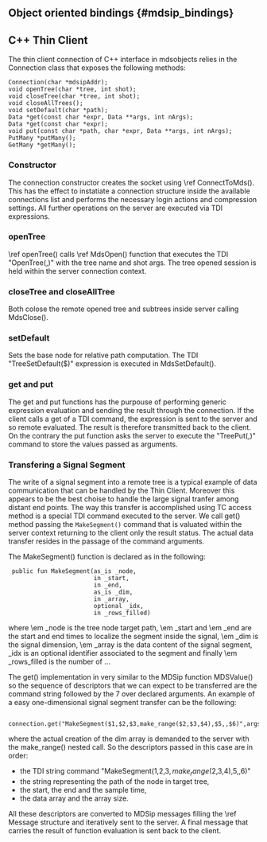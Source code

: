 Object oriented bindings {#mdsip_bindings}
------------------------

C++ Thin Client
---------------

The thin client connection of C++ interface in mdsobjects relies in the Connection 
class that exposes the following methods:

    Connection(char *mdsipAddr);                                            
    void openTree(char *tree, int shot);                                    
    void closeTree(char *tree, int shot);                                    
    void closeAllTrees();                                                    
    void setDefault(char *path);                                            
    Data *get(const char *expr, Data **args, int nArgs);                    
    Data *get(const char *expr);                                            
    void put(const char *path, char *expr, Data **args, int nArgs);         
    PutMany *putMany();                                                     
    GetMany *getMany();                                                     



 ### Constructor
 The connection constructor creates the socket using \ref ConnectToMds().
 This has the effect to instatiate a connection structure inside the available 
 connections list and performs the necessary login actions and compression settings.
 All further operations on the server are executed via TDI expressions.
 
 ### openTree
 \ref openTree() calls \ref MdsOpen() function that executes the TDI "OpenTree($,$)" with the
 tree name and shot args. The tree opened session is held within the server connection
 context.
 
 ### closeTree and closeAllTree
 Both colose the remote opened tree and subtrees inside server calling MdsClose().

 ### setDefault
 Sets the base node for relative path computation. The TDI "TreeSetDefault($)" expression
 is executed in MdsSetDefault().
 
 ### get and put
 The get and put functions has the purpouse of performing generic expression evaluation and
 sending the result through the connection. If the client calls a get of a TDI command, the
 expression is sent to the server and so remote evaluated. The result is therefore transmitted 
 back to the client. On the contrary the put function asks the server to execute the "TreePut($,$)" 
 command to store the values passed as arguments.



 ### Transfering a Signal Segment
 
 The write of a signal segment into a remote tree is a typical example of data 
 communication that can be handled by the Thin Client.
 Moreover this appears to be the best choise to handle the large signal tranfer 
 among distant end points.
 The way this transfer is accomplished using TC access method is a special TDI
 command executed to the server. We call get() method passing the `MakeSegment()` 
 command that is valuated within the server context returning to the client only
 the result status. The actual data transfer resides in the passage of the command
 arguments. 
 
 The MakeSegment() function is declared as in the following:
 
     public fun MakeSegment(as_is _node, 
                            in _start, 
                            in _end, 
                            as_is _dim, 
                            in _array, 
                            optional _idx, 
                            in _rows_filled)
    
 where \em _node is the tree node target path, \em _start and \em _end are the 
 start and end times to localize the segment inside the signal, \em _dim is the
 signal dimension, \em _array is the data content of the signal segment, _idx is
 an optional identifier associated to the segment and finally \em _rows_filled is
 the number of ...

 The get() implementation in very similar to the MDSip function MDSValue() so the
 sequence of descriptors that we can expect to be transferred are the command string
 followed by the 7 over declared arguments.
 An example of a easy one-dimensional signal segment transfer can be the following:
 
     connection.get("MakeSegment($1,$2,$3,make_range($2,$3,$4),$5,,$6)",args,6);
 
 where the actual creation of the dim array is demanded to the server with the 
 make_range() nested call.
 So the descriptors passed in this case are in order: 
 
 * the TDI string command "MakeSegment($1,$2,$3,make_range($2,$3,$4),$5,,$6)"
 * the string representing the path of the node in target tree,
 * the start, the end and the sample time,
 * the data array and the array size.
 
 All these descriptors are converted to MDSip messages filling the \ref Message 
 structure and iteratively sent to the server.
 A final message that carries the result of function evaluation is sent back to 
 the client.
 
 
 
 
